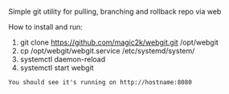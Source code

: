Simple git utility for pulling, branching and rollback repo via web

How to install and run:

   1. git clone https://github.com/magic2k/webgit.git /opt/webgit
   2. cp /opt/webgit/webgit.service /etc/systemd/system/
   3. systemctl daemon-reload
   4. systemctl start webgit

    You should see it's running on http://hostname:8080

